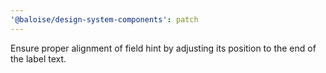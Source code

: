 ```yaml
---
'@baloise/design-system-components': patch
---
```


Ensure proper alignment of field hint by adjusting its position to the end of the label text.
